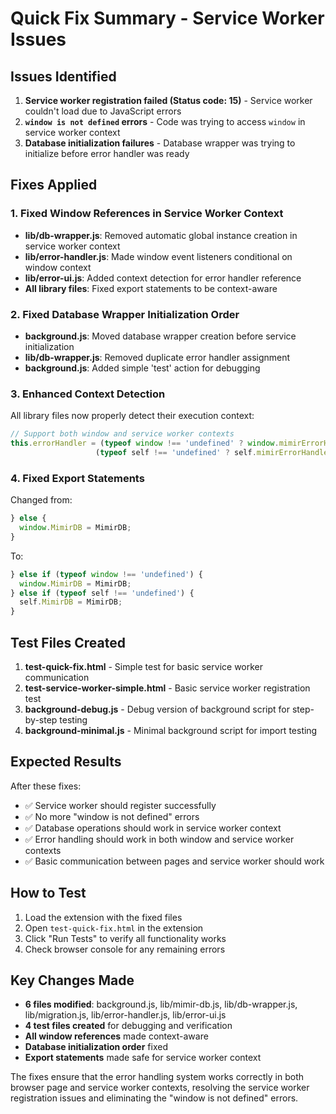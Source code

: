 # Quick Fix Summary - Service Worker Issues

## Issues Identified
1. **Service worker registration failed (Status code: 15)** - Service worker couldn't load due to JavaScript errors
2. **`window is not defined` errors** - Code was trying to access `window` in service worker context
3. **Database initialization failures** - Database wrapper was trying to initialize before error handler was ready

## Fixes Applied

### 1. Fixed Window References in Service Worker Context
- **lib/db-wrapper.js**: Removed automatic global instance creation in service worker context
- **lib/error-handler.js**: Made window event listeners conditional on window context
- **lib/error-ui.js**: Added context detection for error handler reference
- **All library files**: Fixed export statements to be context-aware

### 2. Fixed Database Wrapper Initialization Order
- **background.js**: Moved database wrapper creation before service initialization
- **lib/db-wrapper.js**: Removed duplicate error handler assignment
- **background.js**: Added simple 'test' action for debugging

### 3. Enhanced Context Detection
All library files now properly detect their execution context:
```javascript
// Support both window and service worker contexts
this.errorHandler = (typeof window !== 'undefined' ? window.mimirErrorHandler : null) || 
                   (typeof self !== 'undefined' ? self.mimirErrorHandler : null);
```

### 4. Fixed Export Statements
Changed from:
```javascript
} else {
  window.MimirDB = MimirDB;
}
```

To:
```javascript
} else if (typeof window !== 'undefined') {
  window.MimirDB = MimirDB;
} else if (typeof self !== 'undefined') {
  self.MimirDB = MimirDB;
}
```

## Test Files Created
1. **test-quick-fix.html** - Simple test for basic service worker communication
2. **test-service-worker-simple.html** - Basic service worker registration test
3. **background-debug.js** - Debug version of background script for step-by-step testing
4. **background-minimal.js** - Minimal background script for import testing

## Expected Results
After these fixes:
- ✅ Service worker should register successfully
- ✅ No more "window is not defined" errors
- ✅ Database operations should work in service worker context
- ✅ Error handling should work in both window and service worker contexts
- ✅ Basic communication between pages and service worker should work

## How to Test
1. Load the extension with the fixed files
2. Open `test-quick-fix.html` in the extension
3. Click "Run Tests" to verify all functionality works
4. Check browser console for any remaining errors

## Key Changes Made
- **6 files modified**: background.js, lib/mimir-db.js, lib/db-wrapper.js, lib/migration.js, lib/error-handler.js, lib/error-ui.js
- **4 test files created** for debugging and verification
- **All window references** made context-aware
- **Database initialization order** fixed
- **Export statements** made safe for service worker context

The fixes ensure that the error handling system works correctly in both browser page and service worker contexts, resolving the service worker registration issues and eliminating the "window is not defined" errors.